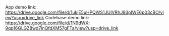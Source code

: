 App demo link: https://drive.google.com/file/d/1ukjE5uHPQWS1JUIVRhJ93pIWE6p03cBO/view?usp=drive_link
Codebase demo link: https://drive.google.com/file/d/1N9dWX-9qp16GLGZ8wd7inQfdXM57gFTa/view?usp=drive_link
